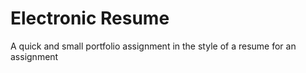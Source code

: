 # Electronic Resume
A quick and small portfolio assignment in the style of a resume for an assignment
